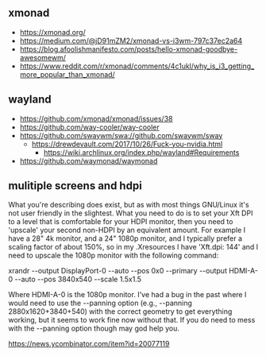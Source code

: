 ## xmonad

- https://xmonad.org/
- https://medium.com/@jD91mZM2/xmonad-vs-i3wm-797c37ec2a64
- https://blog.afoolishmanifesto.com/posts/hello-xmonad-goodbye-awesomewm/
- https://www.reddit.com/r/xmonad/comments/4c1ukl/why_is_i3_getting_more_popular_than_xmonad/

## wayland

- https://github.com/xmonad/xmonad/issues/38
- https://github.com/way-cooler/way-cooler
- https://github.com/swaywm/swa://github.com/swaywm/sway
  - https://drewdevault.com/2017/10/26/Fuck-you-nvidia.html
    - https://wiki.archlinux.org/index.php/wayland#Requirements
- https://github.com/waymonad/waymonad

## mulitiple screens and hdpi

What you're describing does exist, but as with most things GNU/Linux it's not user friendly in the slightest. What you need to do is to set your Xft DPI to a level that is comfortable for your HDPI monitor, then you need to 'upscale' your second non-HDPI by an equivalent amount. For example I have a 28" 4k monitor, and a 24" 1080p monitor, and I typically prefer a scaling factor of about 150%, so in my .Xresources I have 'Xft.dpi: 144' and I need to upscale the 1080p monitor with the following command:

xrandr --output DisplayPort-0 --auto --pos 0x0 --primary --output HDMI-A-0 --auto --pos 3840x540 --scale 1.5x1.5

Where HDMI-A-0 is the 1080p monitor. I've had a bug in the past where I would need to use the --panning option (e.g., --panning 2880x1620+3840+540) with the correct geometry to get everything working, but it seems to work fine now without that. If you do need to mess with the --panning option though may god help you.

https://news.ycombinator.com/item?id=20077119
